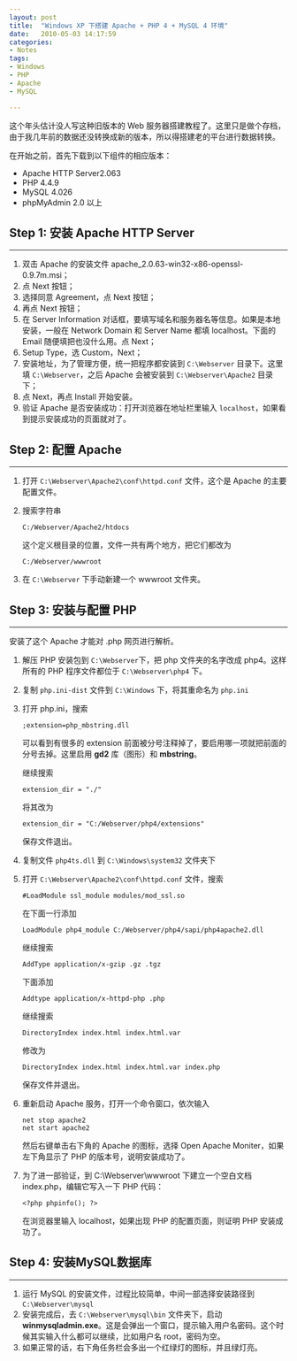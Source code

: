 ```yaml
---
layout: post
title:  "Windows XP 下搭建 Apache + PHP 4 + MySQL 4 环境"
date:   2010-05-03 14:17:59
categories: 
- Notes 
tags:
- Windows
- PHP
- Apache
- MySQL

---
```


这个年头估计没人写这种旧版本的 Web 服务器搭建教程了。这里只是做个存档，由于我几年前的数据还没转换成新的版本，所以得搭建老的平台进行数据转换。

在开始之前，首先下载到以下组件的相应版本：

*   Apache HTTP Server2.063
*   PHP 4.4.9
*   MySQL 4.026
*   phpMyAdmin 2.0 以上

## Step 1: 安装 Apache HTTP Server
---

1.  双击 Apache 的安装文件 apache_2.0.63-win32-x86-openssl-0.9.7m.msi；
2.  点 Next 按钮；
3.  选择同意 Agreement，点 Next 按钮；
4.  再点 Next 按钮；
5.  在 Server Information 对话框，要填写域名和服务器名等信息。如果是本地安装，一般在 Network Domain 和 Server Name 都填 localhost。下面的 Email 随便填把也没什么用。点 Next；
6.  Setup Type，选 Custom，Next；
7.  安装地址，为了管理方便，统一把程序都安装到 `C:\Webserver` 目录下。这里填 `C:\Webserver`，之后 Apache 会被安装到 `C:\Webserver\Apache2` 目录下；
8.  点 Next，再点 Install 开始安装。
9.  验证 Apache 是否安装成功：打开浏览器在地址栏里输入 `localhost`，如果看到提示安装成功的页面就对了。

## Step 2: 配置 Apache
---

1.  打开 `C:\Webserver\Apache2\conf\httpd.conf` 文件，这个是 Apache 的主要配置文件。
2.  搜索字符串

		C:/Webserver/Apache2/htdocs

	这个定义根目录的位置，文件一共有两个地方，把它们都改为

		C:/Webserver/wwwroot

3.  在 `C:\Webserver` 下手动新建一个 wwwroot 文件夹。

## Step 3: 安装与配置 PHP
---

安装了这个 Apache 才能对 .php 网页进行解析。

1.  解压 PHP 安装包到 `C:\Webserver`下，把 php 文件夹的名字改成 php4。这样所有的 PHP 程序文件都位于 `C:\Webserver\php4` 下。
2.  复制 `php.ini-dist` 文件到 `C:\Windows` 下，将其重命名为 `php.ini`
3.  打开 php.ini，搜索

		;extension=php_mbstring.dll

	可以看到有很多的 extension 前面被分号注释掉了，要启用哪一项就把前面的分号去掉。这里启用 **gd2** 库（图形）和 **mbstring**。

    继续搜索

		extension_dir = "./"

	将其改为

		extension_dir = "C:/Webserver/php4/extensions"

	保存文件退出。

4.  复制文件 `php4ts.dll` 到 `C:\Windows\system32` 文件夹下
5.  打开 `C:\Webserver\Apache2\conf\httpd.conf` 文件，搜索

		#LoadModule ssl_module modules/mod_ssl.so

	在下面一行添加

		LoadModule php4_module C:/Webserver/php4/sapi/php4apache2.dll

	继续搜索

		AddType application/x-gzip .gz .tgz

	下面添加

		Addtype application/x-httpd-php .php

	继续搜索

		DirectoryIndex index.html index.html.var

	修改为

		DirectoryIndex index.html index.html.var index.php

	保存文件并退出。

6.  重新启动 Apache 服务，打开一个命令窗口，依次输入

		net stop apache2
		net start apache2

	然后右键单击右下角的 Apache 的图标，选择 Open Apache Moniter，如果左下角显示了 PHP 的版本号，说明安装成功了。

7.  为了进一部验证，到 C:\Webserver\wwwroot 下建立一个空白文档 index.php，编辑它写入一下 PHP 代码：

		<?php phpinfo(); ?>

	在浏览器里输入 localhost，如果出现 PHP 的配置页面，则证明 PHP 安装成功了。

## Step 4: 安装MySQL数据库
---

1.  运行 MySQL 的安装文件，过程比较简单，中间一部选择安装路径到 `C:\Webserver\mysql`
2.  安装完成后，去 `C:\Webserver\mysql\bin` 文件夹下，启动 **winmysqladmin.exe**。这是会弹出一个窗口，提示输入用户名密码。这个时候其实输入什么都可以继续，比如用户名 root，密码为空。
3.  如果正常的话，右下角任务栏会多出一个红绿灯的图标，并且绿灯亮。